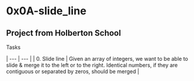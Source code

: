# 0x0A-slide_line

## Project from Holberton School

Tasks

| --- | --- |
| 0. Slide line | Given an array of integers, we want to be able to slide & merge it to the left or to the right. Identical numbers, if they are contiguous or separated by zeros, should be merged |
